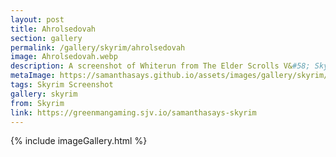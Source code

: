 ```yaml
---
layout: post
title: Ahrolsedovah
section: gallery
permalink: /gallery/skyrim/ahrolsedovah
image: Ahrolsedovah.webp
description: A screenshot of Whiterun from The Elder Scrolls V&#58; Skyrim, taken by Samantha Says.
metaImage: https://samanthasays.github.io/assets/images/gallery/skyrim/Ahrolsedovah.webp
tags: Skyrim Screenshot
gallery: skyrim
from: Skyrim
link: https://greenmangaming.sjv.io/samanthasays-skyrim
---
```

{% include imageGallery.html %}